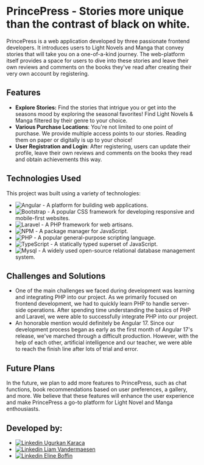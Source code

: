 # PrincePress - Stories more unique than the contrast of black on white.

PrincePress is a web application developed by three passionate frontend developers. It introduces users to Light Novels and Manga that convey stories that will take you on a one-of-a-kind journey. The web-platform itself provides a space for users to dive into these stories and leave their own reviews and comments on the books they've read after creating their very own account by registering.

## Features

* **Explore Stories:** Find the stories that intrigue you or get into the seasons mood by exploring the seasonal favorites! Find Light Novels & Manga filtered by their genre to your choice.
* **Various Purchase Locations**: You're not limited to one point of purchase. We provide multiple access points to our stories. Reading them on paper or digitally is up to your choice!
* **User Registration and Login**: After registering, users can update their profile, leave their own reviews and comments on the books they read and obtain achievements this way.

## Technologies Used

This project was built using a variety of technologies:

* ![Angular](https://img.shields.io/badge/angular-%23DD0031.svg?style=for-the-badge&logo=angular&logoColor=white) - A platform for building web applications.
* ![Bootstrap](https://img.shields.io/badge/bootstrap-%238511FA.svg?style=for-the-badge&logo=bootstrap&logoColor=white) - A popular CSS framework for developing responsive and mobile-first websites.
* ![Laravel](https://img.shields.io/badge/laravel-%23FF2D20.svg?style=for-the-badge&logo=laravel&logoColor=white) - A PHP framework for web artisans.
* ![NPM](https://img.shields.io/badge/NPM-%23CB3837.svg?style=for-the-badge&logo=npm&logoColor=white) - A package manager for JavaScript.
* ![PHP](https://img.shields.io/badge/PHP-777BB4?style=for-the-badge&logo=php&logoColor=white) - A popular general-purpose scripting language.
* ![TypeScript](https://img.shields.io/badge/TypeScript-007ACC?style=for-the-badge&logo=typescript&logoColor=white) - A statically typed superset of JavaScript.
* ![Mysql](https://img.shields.io/badge/MySQL-005C84?style=for-the-badge&logo=mysql&logoColor=white) - A widely used open-source relational database management system.

## Challenges and Solutions

* One of the main challenges we faced during development was learning and integrating PHP into our project. As we primarily focused on frontend development, we had to quickly learn PHP to handle server-side operations. After spending time understanding the basics of PHP and Laravel, we were able to successfully integrate PHP into our project.
* An honorable mention would definitely be Angular 17. Since our development process began as early as the first month of Angular 17's release, we've marched through a difficult production. However, with the help of each other, artificial intelligence and our teacher, we were able to reach the finish line after lots of trial and error.

## Future Plans

In the future, we plan to add more features to PrincePress, such as chat functions, book recommendations based on user preferences, a gallery, and more. We believe that these features will enhance the user experience and make PrincePress a go-to platform for Light Novel and Manga enthousiasts.

## Developed by:
* [![Linkedin](https://i.stack.imgur.com/gVE0j.png) Ugurkan Karaca](https://www.linkedin.com/in/ugurkan-karaca/)
&nbsp;
* [![Linkedin](https://i.stack.imgur.com/gVE0j.png) Liam Vandermaesen](https://www.linkedin.com/in/liam-vandermaesen/)
&nbsp;
* [![Linkedin](https://i.stack.imgur.com/gVE0j.png) Eline Boffin](https://www.linkedin.com/in/eline-boffin/)
&nbsp;
